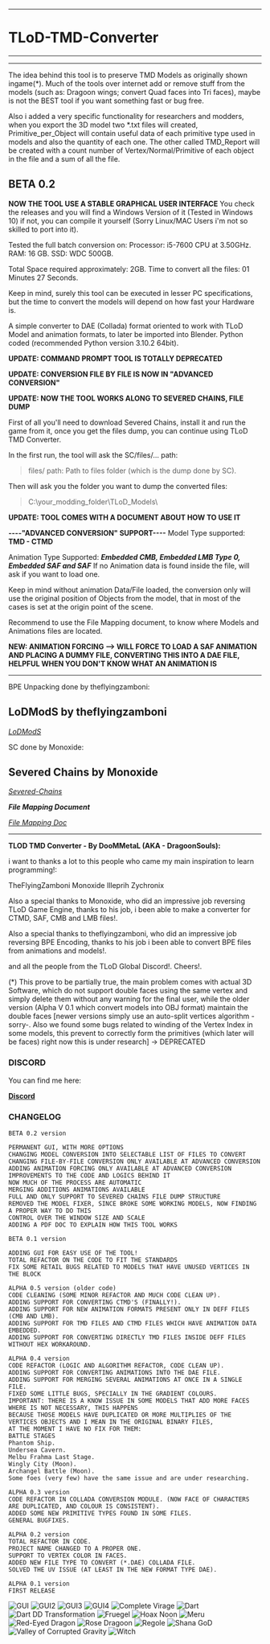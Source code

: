 ***
# **TLoD-TMD-Converter**
***
---
The idea behind this tool is to preserve TMD Models as originally shown ingame(*). Much of the tools over internet add or remove stuff from the models (such as: Dragoon wings; convert Quad faces into Tri faces), maybe is not the BEST tool if you want something fast or bug free.

Also i added a very specific functionality for researchers and modders, when you export the 3D model two *.txt files will created, Primitive_per_Object will contain useful data of each primitive type used in models and also the quantity of each one. The other called TMD_Report will be created with a count number of Vertex/Normal/Primitive of each object in the file and a sum of all the file.

## BETA 0.2

**NOW THE TOOL USE A STABLE GRAPHICAL USER INTERFACE**
You check the releases and you will find a Windows Version of it (Tested in Windows 10)
if not, you can compile it yourself (Sorry Linux/MAC Users i'm not so skilled to port into it).

Tested the full batch conversion on:
Processor: i5-7600 CPU at 3.50GHz.
RAM: 16 GB.
SSD: WDC 500GB.

Total Space required approximately: 2GB.
Time to convert all the files: 01 Minutes 27 Seconds.

Keep in mind, surely this tool can be executed in lesser PC specifications, but the time to
convert the models will depend on how fast your Hardware is.


A simple converter to DAE (Collada) format oriented to work with TLoD Model and animation formats, to later be imported into Blender. Python coded (recommended Python version 3.10.2 64bit).

**UPDATE: COMMAND PROMPT TOOL IS TOTALLY DEPRECATED**

**UPDATE: CONVERSION FILE BY FILE IS NOW IN "ADVANCED CONVERSION"**

**UPDATE: NOW THE TOOL WORKS ALONG TO SEVERED CHAINS, FILE DUMP**


First of all you'll need to download Severed Chains, install it and run the game from it,
once you get the files dump, you can continue using TLoD TMD Converter.

In the first run, the tool will ask the SC/files/... path:

>files/ path: Path to files folder (which is the dump done by SC).

Then will ask you the folder you want to dump the converted files:

>C:\your_modding_folder\TLoD_Models\

**UPDATE: TOOL COMES WITH A DOCUMENT ABOUT HOW TO USE IT**

**----"ADVANCED CONVERSION" SUPPORT----**
Model Type supported: **TMD - CTMD**

Animation Type Supported: ***Embedded CMB, Embedded LMB Type 0, Embedded SAF and SAF***
If no Animation data is found inside the file, will ask if you want to load one.

Keep in mind without animation Data/File loaded, the conversion only will use the original position of Objects from the model, that in most of the cases is set at the origin point of the scene.

Recommend to use the File Mapping document, to know where Models and Animations files are located.

**NEW: ANIMATION FORCING --> WILL FORCE TO LOAD A SAF ANIMATION AND PLACING A DUMMY FILE, CONVERTING THIS INTO A DAE FILE, HELPFUL WHEN YOU DON'T KNOW WHAT AN ANIMATION IS**

---

BPE Unpacking done by theflyingzamboni:

## **LoDModS by theflyingzamboni**

*[LoDModS](https://github.com/theflyingzamboni/lodmods)*


SC done by Monoxide:

## **Severed Chains by Monoxide**

*[Severed-Chains](https://github.com/Legend-of-Dragoon-Modding/Legend-of-Dragoon-Java)*


**_File Mapping Document_**

*[File Mapping Doc](https://docs.google.com/spreadsheets/d/1wso1zNTpeQM2WmxW73-hVLs4bKdGa_6jswWuKdFtavE/edit?usp=share_link)*

---

**TLOD TMD Converter - By DooMMetaL (AKA - DragoonSouls):**

i want to thanks a lot to this people who came my main inspiration to learn programming!:

TheFlyingZamboni Monoxide Illeprih Zychronix

Also a special thanks to Monoxide, who did an impressive job reversing TLoD Game Engine, thanks to his job, i been able to make a converter for CTMD, SAF, CMB and LMB files!.

Also a special thanks to theflyingzamboni, who did an impressive job reversing BPE Encoding, thanks to his job i been able to convert BPE files from animations and models!.

and all the people from the TLoD Global Discord!. Cheers!.

(*) This prove to be partially true, the main problem comes with actual 3D Software, which do not support double faces using the same vertex and simply delete them without any warning for the final user, while the older version (Alpha V 0.1 which convert models into OBJ format) maintain the double faces [newer versions simply use an auto-split vertices algorithm -sorry-. Also we found some bugs related to winding of the Vertex Index in some models, this prevent to correctly form the primitives (which later will be faces) right now this is under research] -> DEPRECATED

### **DISCORD**

You can find me here:

**[Discord](https://discord.gg/legendofdragoon)**

### **CHANGELOG**

```
BETA 0.2 version

PERMANENT GUI, WITH MORE OPTIONS
CHANGING MODEL CONVERSION INTO SELECTABLE LIST OF FILES TO CONVERT
CHANGING FILE-BY-FILE CONVERSION ONLY AVAILABLE AT ADVANCED CONVERSION
ADDING ANIMATION FORCING ONLY AVAILABLE AT ADVANCED CONVERSION
IMPROVEMENTS TO THE CODE AND LOGICS BEHIND IT
NOW MUCH OF THE PROCESS ARE AUTOMATIC
MERGING ADDITIONS ANIMATIONS AVAILABLE
FULL AND ONLY SUPPORT TO SEVERED CHAINS FILE DUMP STRUCTURE
REMOVED THE MODEL FIXER, SINCE BROKE SOME WORKING MODELS, NOW FINDING A PROPER WAY TO DO THIS
CONTROL OVER THE WINDOW SIZE AND SCALE
ADDING A PDF DOC TO EXPLAIN HOW THIS TOOL WORKS

BETA 0.1 version

ADDING GUI FOR EASY USE OF THE TOOL!
TOTAL REFACTOR ON THE CODE TO FIT THE STANDARDS
FIX SOME RETAIL BUGS RELATED TO MODELS THAT HAVE UNUSED VERTICES IN THE BLOCK

ALPHA 0.5 version (older code)
CODE CLEANING (SOME MINOR REFACTOR AND MUCH CODE CLEAN UP).
ADDING SUPPORT FOR CONVERTING CTMD'S (FINALLY!).
ADDING SUPPORT FOR NEW ANIMATION FORMATS PRESENT ONLY IN DEFF FILES (CMB AND LMB).
ADDING SUPPORT FOR TMD FILES AND CTMD FILES WHICH HAVE ANIMATION DATA EMBEDDED.
ADDING SUPPORT FOR CONVERTING DIRECTLY TMD FILES INSIDE DEFF FILES WITHOUT HEX WORKAROUND.

ALPHA 0.4 version
CODE REFACTOR (LOGIC AND ALGORITHM REFACTOR, CODE CLEAN UP).
ADDING SUPPORT FOR CONVERTING ANIMATIONS INTO THE DAE FILE.
ADDING SUPPORT FOR MERGING SEVERAL ANIMATIONS AT ONCE IN A SINGLE FILE.
FIXED SOME LITTLE BUGS, SPECIALLY IN THE GRADIENT COLOURS. 
IMPORTANT: THERE IS A KNOW ISSUE IN SOME MODELS THAT ADD MORE FACES WHERE IS NOT NECESSARY, THIS HAPPENS
BECAUSE THOSE MODELS HAVE DUPLICATED OR MORE MULTIPLIES OF THE VERTICES OBJECTS AND I MEAN IN THE ORIGINAL BINARY FILES, 
AT THE MOMENT I HAVE NO FIX FOR THEM:
BATTLE STAGES
Phantom Ship.
Undersea Cavern.
Melbu Frahma Last Stage.
Wingly City (Moon).
Archangel Battle (Moon).
Some foes (very few) have the same issue and are under researching.

ALPHA 0.3 version
CODE REFACTOR IN COLLADA CONVERSION MODULE. (NOW FACE OF CHARACTERS ARE DUPLICATED, AND COLOUR IS CONSISTENT).
ADDED SOME NEW PRIMITIVE TYPES FOUND IN SOME FILES.
GENERAL BUGFIXES.

ALPHA 0.2 version
TOTAL REFACTOR IN CODE.
PROJECT NAME CHANGED TO A PROPER ONE.
SUPPORT TO VERTEX COLOR IN FACES.
ADDED NEW FILE TYPE TO CONVERT (*.DAE) COLLADA FILE.
SOLVED THE UV ISSUE (AT LEAST IN THE NEW FORMAT TYPE DAE).

ALPHA 0.1 version
FIRST RELEASE
```


![GUI](https://raw.githubusercontent.com/dragoonsouls/TLoD-TMD-Converter/main/Sample_Images/Main_Window.png)
![GUI2](https://raw.githubusercontent.com/dragoonsouls/TLoD-TMD-Converter/main/Sample_Images/Conversion_Window.png)
![GUI3](https://raw.githubusercontent.com/dragoonsouls/TLoD-TMD-Converter/main/Sample_Images/Advanced_Conversion_Window.png)
![GUI4](https://raw.githubusercontent.com/dragoonsouls/TLoD-TMD-Converter/main/Sample_Images/Config_Window.png)
![Complete Virage](https://raw.githubusercontent.com/dragoonsouls/TLoD-TMD-Converter/main/Sample_Images/Complete_Virage.png)
![Dart](https://raw.githubusercontent.com/dragoonsouls/TLoD-TMD-Converter/main/Sample_Images/Dart.png)
![Dart DD Transformation](https://raw.githubusercontent.com/dragoonsouls/TLoD-TMD-Converter/main/Sample_Images/Dart_DD_Transform.png)
![Fruegel](https://raw.githubusercontent.com/dragoonsouls/TLoD-TMD-Converter/main/Sample_Images/Fruegel_1.png)
![Hoax Noon](https://raw.githubusercontent.com/dragoonsouls/TLoD-TMD-Converter/main/Sample_Images/Hoax_Day_take.png)
![Meru](https://raw.githubusercontent.com/dragoonsouls/TLoD-TMD-Converter/main/Sample_Images/Meru_Cat's_Cradle.png)
![Red-Eyed Dragon](https://raw.githubusercontent.com/dragoonsouls/TLoD-TMD-Converter/main/Sample_Images/RED.png)
![Rose Dragoon](https://raw.githubusercontent.com/dragoonsouls/TLoD-TMD-Converter/main/Sample_Images/Rose_Dragoon_Tutorial.png)
![Regole](https://raw.githubusercontent.com/dragoonsouls/TLoD-TMD-Converter/main/Sample_Images/Regole.png)
![Shana GoD](https://raw.githubusercontent.com/dragoonsouls/TLoD-TMD-Converter/main/Sample_Images/Shana_GoD.png)
![Valley of Corrupted Gravity](https://raw.githubusercontent.com/dragoonsouls/TLoD-TMD-Converter/main/Sample_Images/V_o_C_Gravity_Boss_Fight.png)
![Witch](https://raw.githubusercontent.com/dragoonsouls/TLoD-TMD-Converter/main/Sample_Images/Witch.png)
